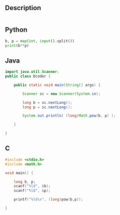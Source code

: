 ## Description
```

```


## Python
```python
b, p = map(int, input().split())
print(b**p) 
```


## Java
```java
import java.util.Scanner;
public class Dcoder {

	public static void main(String[] args) {

		Scanner sc = new Scanner(System.in);

		long b = sc.nextLong();
		long p = sc.nextLong();

		System.out.println( (long)Math.pow(b, p) );

	}

}
```


## C
```c
#include <stdio.h>
#include <math.h>

void main() {

	long b, p;
	scanf("%ld", &b);
	scanf("%ld", &p);

	printf("%ld\n", (long)pow(b,p));

}
```
